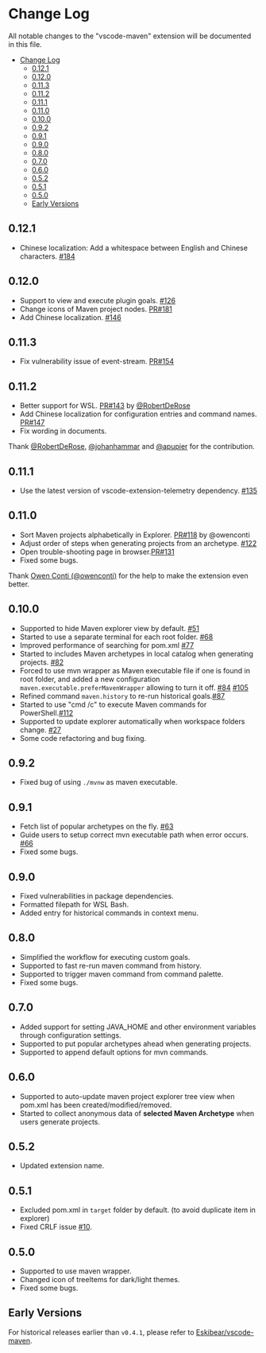 # Change Log
All notable changes to the "vscode-maven" extension will be documented in this file.
- [Change Log](#change-log)
  - [0.12.1](#0121)
  - [0.12.0](#0120)
  - [0.11.3](#0113)
  - [0.11.2](#0112)
  - [0.11.1](#0111)
  - [0.11.0](#0110)
  - [0.10.0](#0100)
  - [0.9.2](#092)
  - [0.9.1](#091)
  - [0.9.0](#090)
  - [0.8.0](#080)
  - [0.7.0](#070)
  - [0.6.0](#060)
  - [0.5.2](#052)
  - [0.5.1](#051)
  - [0.5.0](#050)
  - [Early Versions](#early-versions)
## 0.12.1
- Chinese localization: Add a whitespace between English and Chinese characters. [#184](https://github.com/Microsoft/vscode-maven/issues/184)

## 0.12.0
- Support to view and execute plugin goals. [#126](https://github.com/Microsoft/vscode-maven/issues/126)
- Change icons of Maven project nodes. [PR#181](https://github.com/Microsoft/vscode-maven/pull/181)
- Add Chinese localization. [#146](https://github.com/Microsoft/vscode-maven/issues/146)

## 0.11.3
- Fix vulnerability issue of event-stream. [PR#154](https://github.com/Microsoft/vscode-maven/pull/154)

## 0.11.2
- Better support for WSL. [PR#143](https://github.com/Microsoft/vscode-maven/pull/143) by [@RobertDeRose](https://github.com/RobertDeRose)
- Add Chinese localization for configuration entries and command names. [PR#147](https://github.com/Microsoft/vscode-maven/pull/147)
- Fix wording in documents.

Thank [@RobertDeRose](https://github.com/RobertDeRose), [@johanhammar](https://github.com/johanhammar) and [@apupier](https://github.com/apupier) for the contribution.

## 0.11.1
- Use the latest version of vscode-extension-telemetry dependency. [#135](https://github.com/Microsoft/vscode-maven/issues/135)

## 0.11.0
- Sort Maven projects alphabetically in Explorer. [PR#118](https://github.com/Microsoft/vscode-maven/pull/118) by @owenconti
- Adjust order of steps when generating projects from an archetype. [#122](https://github.com/Microsoft/vscode-maven/issues/122)
- Open trouble-shooting page in browser.[PR#131](https://github.com/Microsoft/vscode-maven/pull/131)
- Fixed some bugs.

Thank [Owen Conti (@owenconti)](https://github.com/owenconti) for the help to make the extension even better.

## 0.10.0
- Supported to hide Maven explorer view by default. [#51](https://github.com/Microsoft/vscode-maven/issues/51)
- Started to use a separate terminal for each root folder. [#68](https://github.com/Microsoft/vscode-maven/pull/87)
- Improved performance of searching for pom.xml [#77](https://github.com/Microsoft/vscode-maven/issues/77)
- Started to includes Maven archetypes in local catalog when generating projects. [#82](https://github.com/Microsoft/vscode-maven/issues/82)
- Forced to use mvn wrapper as Maven executable file if one is found in root folder, and added a new configuration `maven.executable.preferMavenWrapper` allowing to turn it off. [#84](https://github.com/Microsoft/vscode-maven/issues/84) [#105](https://github.com/Microsoft/vscode-maven/pull/105)
- Refined command `maven.history` to re-run historical goals.[#87](https://github.com/Microsoft/vscode-maven/issues/87)
- Started to use "cmd /c" to execute Maven commands for PowerShell.[#112](https://github.com/Microsoft/vscode-maven/pull/112)
- Supported to update explorer automatically when workspace folders change. [#27](https://github.com/Microsoft/vscode-maven/issues/27)
- Some code refactoring and bug fixing.

## 0.9.2
- Fixed bug of using `./mvnw` as maven executable.

## 0.9.1
- Fetch list of popular archetypes on the fly. [#63](https://github.com/Microsoft/vscode-maven/pull/63)
- Guide users to setup correct mvn executable path when error occurs. [#66](https://github.com/Microsoft/vscode-maven/pull/66)
- Fixed some bugs.

## 0.9.0
- Fixed vulnerabilities in package dependencies.
- Formatted filepath for WSL Bash.
- Added entry for historical commands in context menu.

## 0.8.0
- Simplified the workflow for executing custom goals.
- Supported to fast re-run maven command from history.
- Supported to trigger maven command from command palette.
- Fixed some bugs.

## 0.7.0
- Added support for setting JAVA_HOME and other environment variables through configuration settings.
- Supported to put popular archetypes ahead when generating projects.
- Supported to append default options for mvn commands.

## 0.6.0
- Supported to auto-update maven project explorer tree view when pom.xml has been created/modified/removed.
- Started to collect anonymous data of **selected Maven Archetype** when users generate projects.

## 0.5.2
- Updated extension name.

## 0.5.1
- Excluded pom.xml in `target` folder by default. (to avoid duplicate item in explorer)
- Fixed CRLF issue [#10](https://github.com/Microsoft/vscode-maven/issues/10).

## 0.5.0
- Supported to use maven wrapper.
- Changed icon of treeItems for dark/light themes.
- Fixed some bugs.

## Early Versions
For historical releases earlier than `v0.4.1`, please refer to [Eskibear/vscode-maven](https://github.com/Eskibear/vscode-maven/releases).
